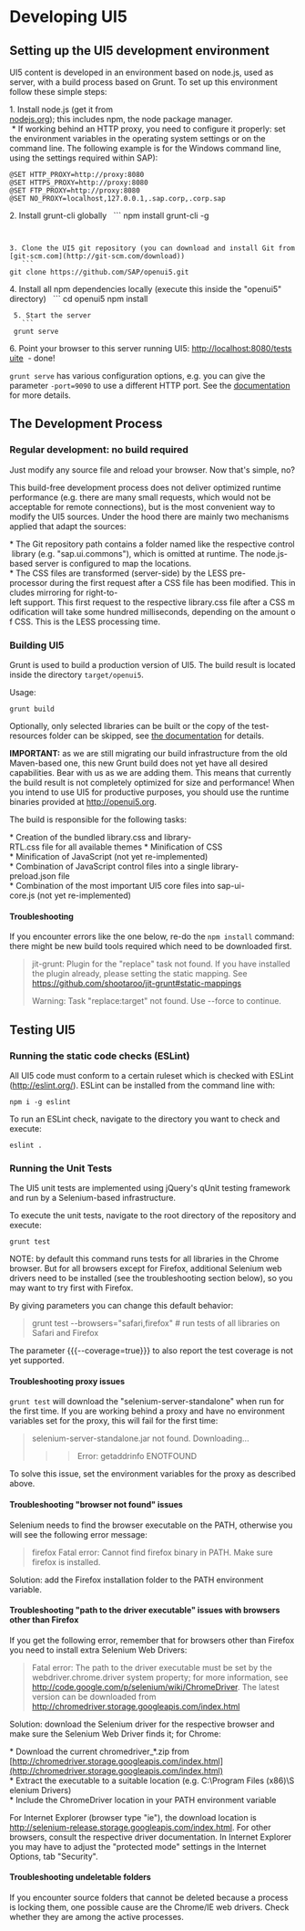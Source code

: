 
Developing UI5
==============

Setting up the UI5 development environment
------------------------------------------

UI5 content is developed in an environment based on node.js, used as server, with a build process based on Grunt. To set up this environment follow these simple steps:

 1. Install node.js (get it from  [nodejs.org](http://nodejs.org/)); this includes npm, the node package manager.
  * If working behind an HTTP proxy, you need to configure it properly: set the environment variables in the operating system settings or on the command line. The following example is for the Windows command line, using the settings required within SAP):
  ```
@SET HTTP_PROXY=http://proxy:8080
@SET HTTPS_PROXY=http://proxy:8080
@SET FTP_PROXY=http://proxy:8080
@SET NO_PROXY=localhost,127.0.0.1,.sap.corp,.corp.sap
```
 2. Install grunt-cli globally
     ```
npm install grunt-cli -g
```

 3. Clone the UI5 git repository (you can download and install Git from  [git-scm.com](http://git-scm.com/download))
   ```
git clone https://github.com/SAP/openui5.git
```
 4. Install all npm dependencies locally (execute this inside the "openui5" directory)
   ```
cd openui5
npm install
```
 5. Start the server
   ```
 grunt serve
 ```
 6. Point your browser to this server running UI5: [http://localhost:8080/testsuite](http://localhost:8080/testsuite)  - done!

 ```grunt serve``` has various configuration options, e.g. you can give the parameter ```-port=9090``` to use a different HTTP port.
 See the [documentation](https://github.com/SAP/openui5/blob/master/docs/tools.md) for more details.


The Development Process
-----------------------

### Regular development: no build required

Just modify any source file and reload your browser. Now that's simple, no?

This build-free development process does not deliver optimized runtime performance (e.g. there are many small requests, which would not be acceptable for remote connections), but is the most convenient way to modify the UI5 sources. Under the hood there are mainly two mechanisms applied that adapt the sources:

 * The Git repository path contains a folder named like the respective control library (e.g. "sap.ui.commons"), which is omitted at runtime. The node.js-based server is configured to map the locations.
 * The CSS files are transformed (server-side) by the LESS pre-processor during the first request after a CSS file has been modified. This includes mirroring for right-to-left support. This first request to the respective library.css file after a CSS modification will take some hundred milliseconds, depending on the amount of CSS. This is the LESS processing time.

### Building UI5

Grunt is used to build a production version of UI5. The build result is located inside the directory ```target/openui5```.

Usage:
```
grunt build
```

Optionally, only selected libraries can be built or the copy of the test-resources folder can be skipped, see [the documentation](https://github.com/SAP/openui5/blob/master/docs/tools.md) for details.

**IMPORTANT:** as we are still migrating our build infrastructure from the old Maven-based one, this new Grunt build does not yet have all desired capabilities. Bear with us as we are adding them. This means that currently the build result is not completely optimized for size and performance! When you intend to use UI5 for productive purposes, you should use the runtime binaries provided at <http://openui5.org>.

The build is responsible for the following tasks:

 * Creation of the bundled library.css and library-RTL.css file for all available themes
 * Minification of CSS
 * Minification of JavaScript (not yet re-implemented)
 * Combination of JavaScript control files into a single library-preload.json file
 * Combination of the most important UI5 core files into sap-ui-core.js (not yet re-implemented)

#### Troubleshooting

If you encounter errors like the one below, re-do the ```npm install``` command: there might be new build tools required which need to be downloaded first.

> jit-grunt: Plugin for the "replace" task not found.
> If you have installed the plugin already, please setting the static mapping.
> See https://github.com/shootaroo/jit-grunt#static-mappings
>
> Warning: Task "replace:target" not found. Use --force to continue.



Testing UI5
-----------

### Running the static code checks (ESLint)

All UI5 code must conform to a certain ruleset which is checked with ESLint (http://eslint.org/). ESLint can be installed from the command line with:
```
npm i -g eslint
```

To run an ESLint check, navigate to the directory you want to check and execute:
```
eslint .
```


### Running the Unit Tests

The UI5 unit tests are implemented using jQuery's qUnit testing framework and run by a Selenium-based infrastructure.

To execute the unit tests, navigate to the root directory of the repository and execute:
```
grunt test
```

NOTE: by default this command runs tests for all libraries in the Chrome browser. But for all browsers except for Firefox, additional Selenium web drivers need to be installed (see the troubleshooting section below), so you may want to try first with Firefox.

By giving parameters you can change this default behavior:

> grunt test --browsers="safari,firefox"   # run tests of all libraries on Safari and Firefox


The parameter {{{--coverage=true}}} to also report the test coverage is not yet supported.

#### Troubleshooting proxy issues

```grunt test``` will download the "selenium-server-standalone" when run for the first time. If you are working behind a proxy and have no environment variables set for the proxy, this will fail for the first time:

> selenium-server-standalone.jar not found. Downloading...
> >> Error: getaddrinfo ENOTFOUND


To solve this issue, set the environment variables for the proxy as described above.

#### Troubleshooting "browser not found" issues

Selenium needs to find the browser executable on the PATH, otherwise you will see the following error message:

> firefox
> Fatal error: Cannot find firefox binary in PATH. Make sure firefox is installed.


Solution: add the Firefox installation folder to the PATH environment variable.

#### Troubleshooting "path to the driver executable" issues with browsers other than Firefox

If you get the following error, remember that for browsers other than Firefox you need to install extra Selenium Web Drivers:

> Fatal error: The path to the driver executable must be set by the webdriver.chrome.driver system property; for more information, see http://code.google.com/p/selenium/wiki/ChromeDriver. The latest version can be downloaded from http://chromedriver.storage.googleapis.com/index.html


Solution: download the Selenium driver for the respective browser and make sure the Selenium Web Driver finds it; for Chrome:

 * Download the current chromedriver_*.zip from  [http://chromedriver.storage.googleapis.com/index.html](http://chromedriver.storage.googleapis.com/index.html)
 * Extract the executable to a suitable location (e.g. C:\Program Files (x86)\Selenium Drivers)
 * Include the ChromeDriver location in your PATH environment variable

For Internet Explorer (browser type "ie"), the download location is <http://selenium-release.storage.googleapis.com/index.html>. For other browsers, consult the respective driver documentation. In Internet Explorer you may have to adjust the "protected mode" settings in the Internet Options, tab "Security".



#### Troubleshooting undeletable folders

If you encounter source folders that cannot be deleted because a process is locking them, one possible cause are the Chrome/IE web drivers. Check whether they are among the active processes.
